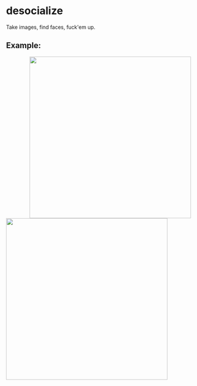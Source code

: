 # desocialize

Take images, find faces, fuck'em up.

## Example:

<img align='right'  width='440px'  src='https://user-images.githubusercontent.com/12866/39448373-99ea7844-4c79-11e8-911b-d7365f71ef55.jpg' /> <img align='left' width='440px' src='https://user-images.githubusercontent.com/12866/39448377-9d5fd80c-4c79-11e8-8f1e-fcb241a21e9f.jpg' />

